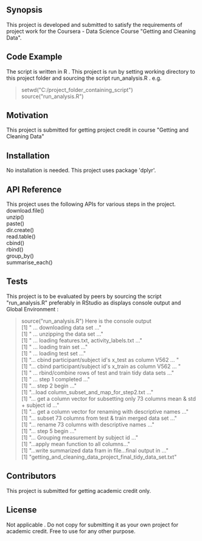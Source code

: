 ## Synopsis

This project is  developed and submitted to satisfy the requirements of project work for the Coursera - Data  Science Course  "Getting and Cleaning Data". 

## Code Example

The script is written in R . This project is run by setting working directory to this project folder and sourcing the script run_analysis.R . 
e.g. <br>
> setwd("C:/project_folder_containing_script")<br>
>source("run_analysis.R")<br>

## Motivation

This project is submitted for getting project credit in course "Getting and Cleaning Data"

## Installation

No installation is needed. This project uses package 'dplyr'.

## API Reference

This project uses the following APIs for various steps in the project.<br>
download.file()<br>
unzip()<br>
paste()<br>
dir.create()<br>
read.table()<br>
cbind()<br>
rbind()<br>
group_by()<br>
summarise_each()<br>

## Tests

This project is to be evaluated by peers by sourcing the script  "run_analysis.R" preferably in RStudio as displays  console output and Global Environment :
>source("run_analysis.R")
Here is the console output<br>
[1] " ... downloading data set ..."<br>
[1] " ... unzipping the data  set ..."<br>
[1] " ... loading features.txt, activity_labels.txt ..."<br>
[1] " ... loading train set ..."<br>
[1] " ... loading test set ..."<br>
[1] "... cbind participant/subject id's x_test as column V562 ... "<br>
[1] "... cbind participant/subject id's x_train as column V562 ...  "<br>
[1] " ... rbind/combine rows of  test and train tidy data sets ..."<br>
[1] " ... step 1 completed ..."<br>
[1] "... step 2 begin ..."<br>
[1] "...load column_subset_and_map_for_step2.txt ..."<br>
[1] "... get a column vector for subsetting only 73 columns mean & std + subject id ..."<br>
[1] "... get a column vector for renaming with descriptive names ..."<br>
[1] "... subset 73 columns from  test & train merged data set ..."<br>
[1] "... rename 73 columns with descriptive names ..."<br>
[1] "... step 5 begin ..."<br>
[1] "... Grouping measurement by subject id ..."<br>
[1] "...apply mean function to all columns..."<br>
[1] "...write summarized data fram in file...final output in ..."<br>
[1] "getting_and_cleaning_data_project_final_tidy_data_set.txt"<br>
## Contributors
This project is submitted for getting academic credit only. 


## License

Not applicable .  Do not copy for submitting it as your own project for academic credit. Free to use for any other purpose.


